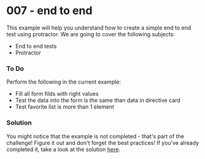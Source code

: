# 007 - end to end

This example will help you understand how to create a simple end to end test using protractor. We are going to cover the following subjects:

*  End to end tests
*  Protractor

### To Do
Perform the following in the current example:
* Fill all form filds with right values
* Test the data into the form is the same than data in directive card
* Test favorite list is more than 1 element

### Solution

You might notice that the example is not completed - that's part of the challenge! Figure it out and don't forget the best practices! If you've already completed it, take a look at the solution [here][1].

[1]: https://github.com/talosdigital/u-angularjs/tree/solved/007-end-to-end

